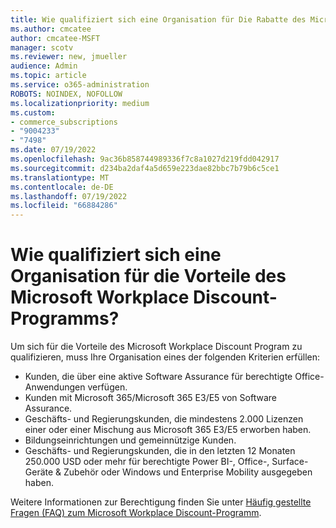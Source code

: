 ```yaml
---
title: Wie qualifiziert sich eine Organisation für Die Rabatte des Microsoft Workplace Discount-Programms?
ms.author: cmcatee
author: cmcatee-MSFT
manager: scotv
ms.reviewer: new, jmueller
audience: Admin
ms.topic: article
ms.service: o365-administration
ROBOTS: NOINDEX, NOFOLLOW
ms.localizationpriority: medium
ms.custom:
- commerce_subscriptions
- "9004233"
- "7498"
ms.date: 07/19/2022
ms.openlocfilehash: 9ac36b858744989336f7c8a1027d219fdd042917
ms.sourcegitcommit: d234ba2daf4a5d659e223dae82bbc7b79b6c5ce1
ms.translationtype: MT
ms.contentlocale: de-DE
ms.lasthandoff: 07/19/2022
ms.locfileid: "66884286"
---
```

# <a name="how-does-an-organization-qualify-for-microsoft-workplace-discount-program-benefits"></a>Wie qualifiziert sich eine Organisation für die Vorteile des Microsoft Workplace Discount-Programms?

Um sich für die Vorteile des Microsoft Workplace Discount Program zu qualifizieren, muss Ihre Organisation eines der folgenden Kriterien erfüllen:

- Kunden, die über eine aktive Software Assurance für berechtigte Office-Anwendungen verfügen.
- Kunden mit Microsoft 365/Microsoft 365 E3/E5 von Software Assurance.
- Geschäfts- und Regierungskunden, die mindestens 2.000 Lizenzen einer oder einer Mischung aus Microsoft 365 E3/E5 erworben haben.
- Bildungseinrichtungen und gemeinnützige Kunden.
- Geschäfts- und Regierungskunden, die in den letzten 12 Monaten 250.000 USD oder mehr für berechtigte Power BI-, Office-, Surface-Geräte & Zubehör oder Windows und Enterprise Mobility ausgegeben haben.

Weitere Informationen zur Berechtigung finden Sie unter [Häufig gestellte Fragen (FAQ) zum Microsoft Workplace Discount-Programm](https://docs.microsoft.com/microsoft-365/commerce/microsoft-workplace-discount-program-faq).
